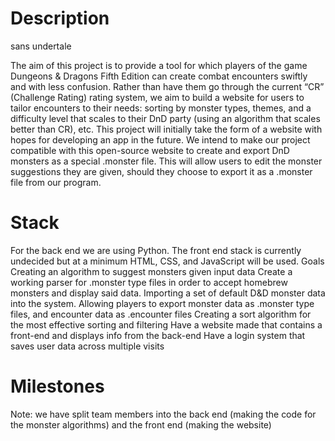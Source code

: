 # Description
sans undertale

The aim of this project is to provide a tool for which players of the game Dungeons & Dragons Fifth Edition can create combat encounters swiftly and with less confusion. Rather than have them go through the current “CR” (Challenge Rating) rating system, we aim to build a website for users to tailor encounters to their needs: sorting by monster types, themes, and a difficulty level that scales to their DnD party (using an algorithm that scales better than CR), etc. This project will initially take the form of a website with hopes for developing an app in the future.
We intend to make our project compatible with this open-source website to create and export DnD monsters as a special .monster file. This will allow users to edit the monster suggestions they are given, should they choose to export it as a .monster file from our program.

# Stack

For the back end we are using Python. The front end stack is currently undecided but at a minimum HTML, CSS, and JavaScript will be used.
Goals
Creating an algorithm to suggest monsters given input data
Create a working parser for .monster type files in order to accept homebrew monsters and display said data.
Importing a set of default D&D monster data into the system.
Allowing players to export monster data as .monster type files, and encounter data as .encounter files
Creating a sort algorithm for the most effective sorting and filtering
Have a website made that contains a front-end and displays info from the back-end
Have a login system that saves user data across multiple visits

# Milestones

Note: we have split team members into the back end (making the code for the monster algorithms) and the front end (making the website)

